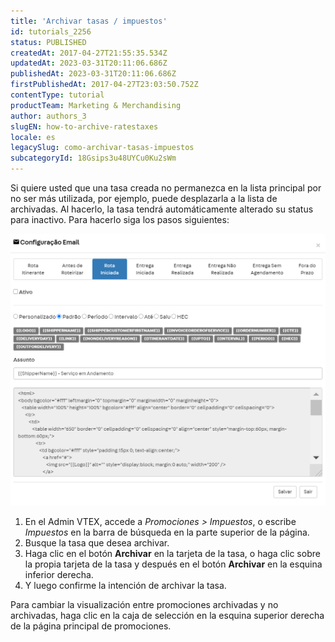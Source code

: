 ```yaml
---
title: 'Archivar tasas / impuestos'
id: tutorials_2256
status: PUBLISHED
createdAt: 2017-04-27T21:55:35.534Z
updatedAt: 2023-03-31T20:11:06.686Z
publishedAt: 2023-03-31T20:11:06.686Z
firstPublishedAt: 2017-04-27T23:03:50.752Z
contentType: tutorial
productTeam: Marketing & Merchandising
author: authors_3
slugEN: how-to-archive-ratestaxes
locale: es
legacySlug: como-archivar-tasas-impuestos
subcategoryId: 18Gsips3u48UYCu0Ku2sWm
---
```


Si quiere usted que una tasa creada no permanezca en la lista principal por no ser más utilizada, por ejemplo, puede desplazarla a la lista de archivadas. Al hacerlo, la tasa tendrá automáticamente alterado su status para inactivo. Para hacerlo siga los pasos siguientes:

![ejemplo 1](https://raw.githubusercontent.com/vtexdocs/help-center-content/refs/heads/main/_1.png)

1. En el Admin VTEX, accede a *Promociones > Impuestos*, o escribe *Impuestos* en la barra de búsqueda en la parte superior de la página.
2. Busque la tasa que desea archivar.
3. Haga clic en el botón **Archivar** en la tarjeta de la tasa, o haga clic sobre la propia tarjeta de la tasa y después en el botón **Archivar** en la esquina inferior derecha.
4. Y luego confirme la intención de archivar la tasa.

Para cambiar la visualización entre promociones archivadas y no archivadas, haga clic en la caja de selección en la esquina superior derecha de la página principal de promociones.
